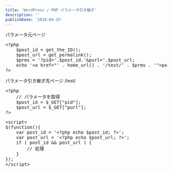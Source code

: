 ```yaml
---
title: 'WordPress / PHP パラメータ引き継ぎ'
description: ''
publishDate: '2018-04-25'
---
```


<p>パラメータ元ページ</p>
<pre class="brush: php; title: ; notranslate" title="">&lt;?php 
	$post_id = get_the_ID();
	$post_url = get_permalink();
	$prms = '?pid='.$post_id.'&amp;purl='.$post_url;
	echo '&lt;a href="' . home_url() . '/test/' . $prms . '"&gt;parameter test&lt;/a&gt;' . "\n";
?&gt;</pre>
<p>パラメータ引き継ぎ先ページ /test/</p>
<pre class="brush: php; title: ; notranslate" title="">&lt;?php
	// パラメータを取得
	$post_id = $_GET["pid"];
	$post_url = $_GET["purl"];
?&gt;</pre>
<pre class="brush: jscript; title: ; notranslate" title="">&lt;script&gt;
$(function(){
	var post_id = '&lt;?php echo $post_id; ?&gt;';
	var post_url = '&lt;?php echo $post_url; ?&gt;';
	if ( post_id &amp;&amp; post_url ) {
		// 処理
	}
});
&lt;/script&gt;</pre>

